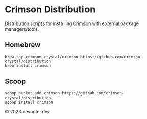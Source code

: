 # Crimson Distribution

Distribution scripts for installing Crimson with external package managers/tools.

<!--
## Chocolately

```
choco install crimson
```
-->

## Homebrew

```
brew tap crimson-crystal/crimson https://github.com/crimson-crystal/distribution
brew install crimson
```

## Scoop

```
scoop bucket add crimson https://github.com/crimson-crystal/distribution
scoop install crimson
```

© 2023 devnote-dev
